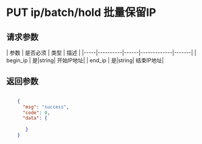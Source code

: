 # PUT ip/batch/hold 批量保留IP


## 请求参数
| 参数 | 是否必须 | 类型 | 描述 | 
|-----|----------|------|-------------|-------|
| begin_ip   | 是|string| 开始IP地址|
| end_ip   | 是|string| 结束IP地址|


## 返回参数
```json

	{
	  "msg": "success",
	  "code": 0,
	  "data": {
     
       }
    }

```
